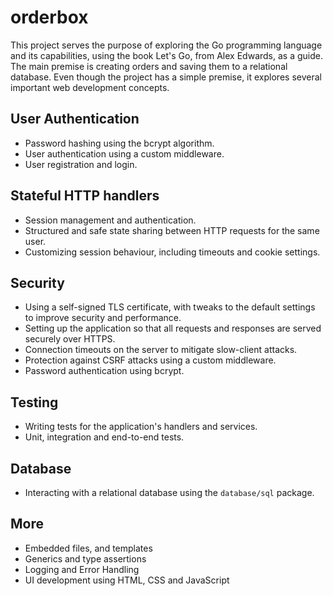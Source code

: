 # orderbox

This project serves the purpose of exploring the Go programming language and its capabilities, using the book Let's Go, from Alex Edwards, as a guide.
The main premise is creating orders and saving them to a relational database.
Even though the project has a simple premise, it explores several important web development concepts.

## User Authentication

- Password hashing using the bcrypt algorithm.
- User authentication using a custom middleware.
- User registration and login.

## Stateful HTTP handlers

- Session management and authentication.
- Structured and safe state sharing between HTTP requests for the same user.
- Customizing session behaviour, including timeouts and cookie settings.

## Security

- Using a self-signed TLS certificate, with tweaks to the default settings to improve security and performance.
- Setting up the application so that all requests and responses are served securely over HTTPS.
- Connection timeouts on the server to mitigate slow-client attacks.
- Protection against CSRF attacks using a custom middleware.
- Password authentication using bcrypt.

## Testing

- Writing tests for the application's handlers and services.
- Unit, integration and end-to-end tests.

## Database

- Interacting with a relational database using the `database/sql` package.

## More

- Embedded files, and templates
- Generics and type assertions
- Logging and Error Handling
- UI development using HTML, CSS and JavaScript
